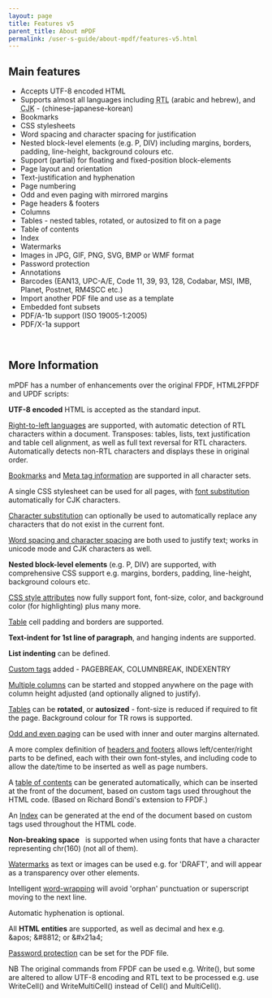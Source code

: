 ```yaml
---
layout: page
title: Features v5
parent_title: About mPDF
permalink: /user-s-guide/about-mpdf/features-v5.html
---
```


<div id="bpmbook" class="bpmbook" style="direction:ltr;">
<div class="topic_user_field">
<div id="U0">
<h2>Main features</h2>
<ul>
<li>Accepts UTF-8 encoded HTML</li>
<li>Supports almost all languages including <acronym title="Right-to-Left document, used for Hebrew and Arabic languages">RTL</acronym> (arabic and hebrew), and <acronym title="Chinese-Japanese-Korean languages">CJK</acronym> - (chinese-japanese-korean)</li>
<li>Bookmarks</li>
<li>CSS stylesheets</li>
<li>Word spacing and character spacing for justification</li>
<li>Nested block-level elements (e.g. P, DIV) including margins, borders, padding, line-height, background colours etc.</li>
<li>Support (partial)&nbsp;for floating and fixed-position block-elements</li>
<li>Page layout and orientation</li>
<li>Text-justification and hyphenation</li>
<li>Page numbering</li>
<li>Odd and even paging with mirrored margins</li>
<li>Page headers &amp; footers</li>
<li>Columns</li>
<li>Tables - nested tables, rotated, or autosized to fit on a page</li>
<li>Table of contents</li>
<li>Index</li>
<li>Watermarks</li>
<li>Images in JPG, GIF, PNG, SVG, BMP or WMF format</li>
<li>Password protection</li>
<li>Annotations</li>
<li>Barcodes (EAN13, UPC-A/E, Code 11, 39, 93, 128, Codabar, MSI, IMB, Planet, Postnet, RM4SCC etc.)</li>
<li>Import another PDF file and use as a template</li>
<li>Embedded font subsets</li>
<li>PDF/A-1b support (ISO 19005-1:2005)</li>
<li>PDF/X-1a support</li>
</ul>
<p>&nbsp;</p>
<h2>More Information</h2>
<p>mPDF has a number of enhancements over the original FPDF, HTML2FPDF and UPDF scripts:</p>
<p><b>UTF-8 encoded</b> HTML is accepted as the standard input.</p>
<p><a href="/user-s-guide/fonts-languages/arabic-rtl-text-v5-x.html">Right-to-left languages</a> are supported, with automatic detection of RTL characters within a document. Transposes: tables, lists, text justification and table cell alignment, as well as full text reversal for RTL characters. Automatically detects non-RTL characters and displays these in original order.</p>
<p><a href="/user-s-guide/what-else-can-i-do/bookmarks.html">Bookmarks</a> and <a href="/user-s-guide/setting-pdf-file-properties/document-metadata.html">Meta tag information</a> are supported in all character sets.</p>
<p>A single CSS stylesheet can be used for all pages, with <a href="/user-s-guide/fonts-languages/font-substitution-5-x.html">font substitution</a> automatically for CJK characters.</p>
<p><a href="/user-s-guide/fonts-languages/character-substitution.html">Character substitution</a> can optionally be used to automatically replace any characters that do not exist in the current font.</p>
<p><a href="/user-s-guide/what-else-can-i-do/text-justification.html">Word spacing and character spacing</a> are both used to justify text; works in unicode mode&nbsp;and CJK&nbsp;characters&nbsp;as well.</p>
<p><b>Nested block-level elements</b> (e.g. P, DIV) are supported, with comprehensive CSS&nbsp;support e.g.&nbsp;margins, borders, padding, line-height, background colours etc.</p>
<p><a href="/user-s-guide/css-stylesheets/introduction.html">CSS style attributes</a> now fully support font, font-size, color, and background color (for highlighting) plus many more.</p>
<p><a href="/user-s-guide/tables/tables.html">Table</a> cell padding and borders are supported.</p>
<p><b>Text-indent for 1st line of paragraph</b>, and hanging indents are supported.</p>
<p><b>List indenting</b> can be defined.</p>
<p><a href="/user-s-guide/html-support/custom-html-tags.html">Custom tags</a> added&nbsp;- PAGEBREAK, COLUMNBREAK, INDEXENTRY</p>
<p><a href="/user-s-guide/what-else-can-i-do/columns.html">Multiple columns</a> can be started and stopped anywhere on the page with column height adjusted (and optionally aligned to justify).</p>
<p><a href="/user-s-guide/tables/tables.html">Tables</a> can be <b>rotated</b>,&nbsp;or <b>autosized</b> -&nbsp;font-size is reduced if required to fit the page. Background colour for TR rows is supported.</p>
<p><a href="/user-s-guide/paging/double-sided-documents.html">Odd and even paging</a> can be used with inner and outer margins alternated.</p>
<p>A more complex definition of <a href="/user-s-guide/headers-footers/headers-footers.html">headers and footers</a> allows left/center/right parts to be defined, each with their own font-styles, and including code to allow the date/time to be inserted as well as page numbers.</p>
<p>A <a href="/user-s-guide/what-else-can-i-do/table-of-contents.html">table of contents</a> can be generated automatically, which can be inserted at the front of the document, based on custom tags used throughout the HTML code. (Based on Richard Bondi's extension to FPDF.)</p>
<p>An <a href="/user-s-guide/what-else-can-i-do/index.html">Index</a> can be generated at the end of the document based on custom tags used throughout the HTML code.</p>
<p><b>Non-breaking space</b> &nbsp; is supported&nbsp;when using fonts that have a character representing chr(160) (not all of them).&nbsp;</p>
<p><a href="/user-s-guide/what-else-can-i-do/watermarks.html">Watermarks</a> as text or images can be used e.g. for 'DRAFT', and will appear as a transparency over other elements.</p>
<p>Intelligent <a href="/user-s-guide/what-else-can-i-do/text-justification.html">word-wrapping</a> will avoid 'orphan' punctuation or superscript moving to the next line.</p>
<p>Automatic hyphenation is optional.</p>
<p>All <b>HTML entities</b> are supported, as well as decimal and hex e.g. &amp;apos;&nbsp;&amp;#8812; or &amp;#x21a4;</p>
<p><a href="/user-s-guide/setting-pdf-file-properties/password-protection.html">Password protection</a> can be set for the PDF file.</p>
<p>NB The original commands from FPDF can be used e.g. Write(), but some are altered to allow UTF-8 encoding and RTL text to be processed e.g. use WriteCell() and WriteMultiCell() instead of Cell() and MultiCell().</p>
</div>
</div>

